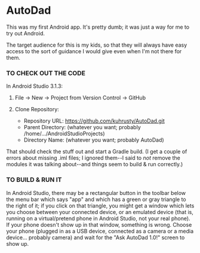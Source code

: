 # AutoDad

This was my first Android app.  It's pretty dumb; it was just a way for
me to try out Android.

The target audience for this is my kids, so that they will always have
easy access to the sort of guidance I would give even when I'm not there
for them.

### TO CHECK OUT THE CODE

In Android Studio 3.1.3:

1. File -> New -> Project from Version Control -> GitHub

2. Clone Repository:
   - Repository URL: https://github.com/kuhrusty/AutoDad.git
   - Parent Directory: (whatever you want; probably
     /home/.../AndroidStudioProjects)
   - Directory Name: (whatever you want; probably AutoDad)

That should check the stuff out and start a Gradle build.  (I get a
couple of errors about missing .iml files; I ignored them--I said to
*not* remove the modules it was talking about--and things seem to build
& run correctly.)

### TO BUILD & RUN IT

In Android Studio, there may be a rectangular button in the toolbar
below the menu bar which says "app" and which has a green or gray
triangle to the right of it; if you click on that triangle, you might
get a window which lets you choose between your connected device, or an
emulated device (that is, running on a virtual/pretend phone in Android
Studio, not your real phone).  If your phone doesn't show up in that
window, something is wrong.  Choose your phone (plugged in as a USB
device, connected as a camera or a media device... probably camera) and
wait for the "Ask AutoDad 1.0!" screen to show up.